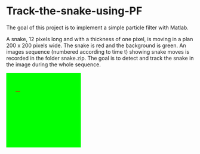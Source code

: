 # Track-the-snake-using-PF
The goal of this project is to implement a simple particle filter with Matlab.

A snake, 12 pixels long and with a thickness of one pixel, is moving in a plan 200 x 200 pixels wide. The snake is red and the background is green. An images sequence (numbered according to time t) showing snake moves is recorded in the folder snake.zip. The goal is to detect and track the snake in the image during the whole sequence.

![alt text](https://github.com/Mohamed-Elsherbiny/Track-the-snake-using-PF/blob/main/snake_0000.png)


